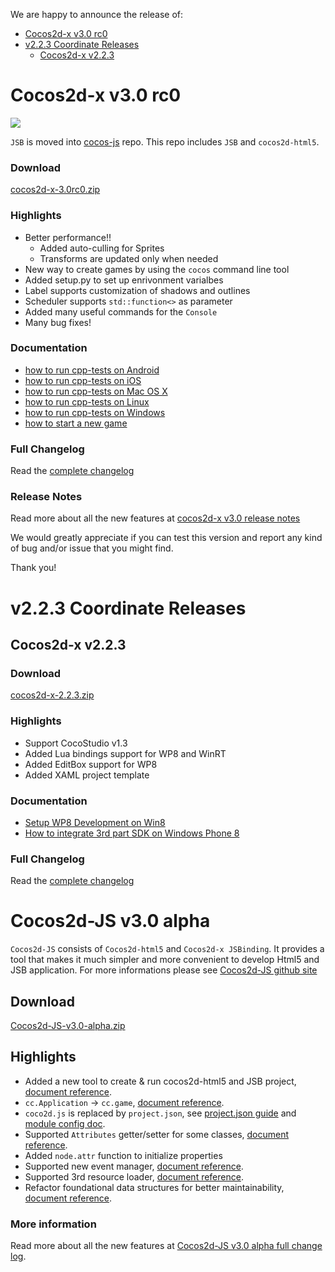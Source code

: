 We are happy to announce the release of:

- [Cocos2d-x v3.0 rc0](#cocos2d-x-v30-rc0)
- [v2.2.3 Coordinate Releases](#v223-coordinate-releases)
	- [Cocos2d-x v2.2.3](#cocos2d-x-v223)


# Cocos2d-x v3.0 rc0 #

<img src="https://lh3.googleusercontent.com/-glwwzmFyUmk/UQgPnlx40uI/AAAAAAAArzg/WPRW10kkecM/s800/cocos2d-x-logo.png">

`JSB` is moved into [cocos-js](https://github.com/cocos2d/cocos2d-js) repo. This repo includes `JSB` and `cocos2d-html5`. 

### Download ###

[cocos2d-x-3.0rc0.zip](http://cdn.cocos2d-x.org/cocos2d-x-3.0rc0.zip)

### Highlights ###

* Better performance!! 
    * Added auto-culling for Sprites
    * Transforms are updated only when needed
* New way to create games by using the `cocos` command line tool
* Added setup.py to set up enrivonment varialbes
* Label supports customization of shadows and outlines
* Scheduler supports `std::function<>` as parameter
* Added many useful commands for the `Console`
* Many bug fixes!

### Documentation ###

* [how to run cpp-tests on Android](https://github.com/cocos2d/cocos-docs/blob/master/manual/framework/native/getting-started/v3.0/how-to-run-cpp-tests-on-android/en.md)
* [how to run cpp-tests on iOS](https://github.com/cocos2d/cocos-docs/blob/master/manual/framework/native/getting-started/v3.0/how-to-run-cpp-tests-on-ios/en.md)
* [how to run cpp-tests on Mac OS X](https://github.com/cocos2d/cocos-docs/blob/master/manual/framework/native/getting-started/v3.0/how-to-run-cpp-tests-on-mac-osx/en.md)
* [how to run cpp-tests on Linux](https://github.com/cocos2d/cocos-docs/blob/master/manual/framework/native/getting-started/v3.0/how-to-run-cpp-tests-on-linux/en.md)
* [how to run cpp-tests on Windows](https://github.com/cocos2d/cocos-docs/blob/master/manual/framework/native/getting-started/v3.0/how-to-run-cpp-tests-on-win32/en.md)
* [how to start a new game](https://github.com/cocos2d/cocos-docs/blob/master/manual/framework/native/getting-started/v3.0/how-to-start-a-new-game/en.md)


### Full Changelog

Read the [complete changelog](https://github.com/cocos2d/cocos2d-x/blob/cocos2d-x-3.0rc/CHANGELOG)


### Release Notes

Read more about all the new features at [cocos2d-x v3.0 release notes](https://github.com/cocos2d/cocos2d-x/blob/develop/docs/RELEASE_NOTES.md)


We would greatly appreciate if you can test this version and report any kind of bug and/or issue that you might find.

Thank you!

# v2.2.3 Coordinate Releases #

## Cocos2d-x v2.2.3 ##

### Download ###

[cocos2d-x-2.2.3.zip](http://cdn.cocos2d-x.org/cocos2d-x-2.2.3.zip)

### Highlights ###

* Support CocoStudio v1.3
* Added Lua bindings support for WP8 and WinRT
* Added EditBox support for WP8
* Added XAML project template

### Documentation

* [Setup WP8 Development on Win8](https://github.com/cocos2d/cocos-docs/blob/master/manual/framework/native/installation/wp8-on-win8/en.md)
* [How to integrate 3rd part SDK on Windows Phone 8](https://github.com/cocos2d/cocos-docs/blob/master/manual/framework/native/sdk-integration/wp8-thirdSDK/en.md)

### Full Changelog

Read the [complete changelog](https://github.com/cocos2d/cocos2d-x/blob/master/CHANGELOG)

# Cocos2d-JS v3.0 alpha

`Cocos2d-JS` consists of `Cocos2d-html5` and `Cocos2d-x JSBinding`. It provides a tool that makes it much simpler and more convenient to develop Html5 and JSB application. For more informations please see [Cocos2d-JS github site](https://github.com/cocos2d/cocos2d-js)

## Download

[Cocos2d-JS-v3.0-alpha.zip](http://cdn.cocos2d-x.org/Cocos2d-JS-v3.0-alpha.zip)

## Highlights

* Added a new tool to create & run cocos2d-html5 and JSB project, [document reference](http://www.cocos2d-x.org/docs/manual/framework/html5/cocos-console/en).
* `cc.Application` -> `cc.game`, [document reference](http://www.cocos2d-x.org/docs/manual/framework/html5/v3.0/cc-game/en).
* `coco2d.js` is replaced by `project.json`, see [project.json guide](http://www.cocos2d-x.org/docs/manual/framework/html5/v3.0/project-json/en) and [module config doc](http://www.cocos2d-x.org/docs/manual/framework/html5/v3.0/moduleconfig-json/en).
* Supported `Attributes` getter/setter for some classes, [document reference](http://www.cocos2d-x.org/docs/manual/framework/html5/v3.0/getter-setter-api/en).
* Added `node.attr` function to initialize properties
* Supported new event manager, [document reference](http://www.cocos2d-x.org/docs/manual/framework/html5/v3.0/eventManager/en).
* Supported 3rd resource loader, [document reference](http://www.cocos2d-x.org/docs/manual/framework/html5/v3.0/cc-loader/en).
* Refactor foundational data structures for better maintainability, [document reference](http://www.cocos2d-x.org/docs/manual/framework/html5/v3.0/basic-data/en).

### More information ###

Read more about all the new features at [Cocos2d-JS v3.0 alpha full change log](http://www.cocos2d-x.org/projects/cocos2d-x/wiki/Release_Notes_for_Cocos2d-JS_v30alpha).


